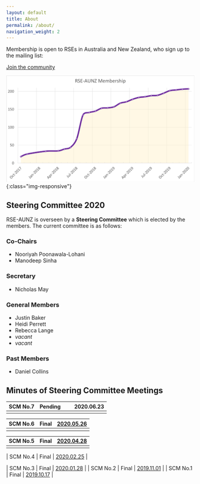 ```yaml
---
layout: default
title: About
permalink: /about/
navigation_weight: 2
---
```


Membership is open to RSEs in Australia and New Zealand, who sign up to the mailing list:

<a class="rse rse-join" href="{{ site.sign_up }}">Join the community</a>

![rse-workshop](/assets/RSE-Members-2020-01-31.png){:class="img-responsive"}

## Steering Committee 2020

RSE-AUNZ is overseen by a __Steering Committee__ which is elected by the members.
The current committee is as follows:

### Co-Chairs
- Nooriyah Poonawala-Lohani
- Manodeep Sinha


### Secretary
- Nicholas May


### General Members
- Justin Baker
- Heidi Perrett
- Rebecca Lange
- *vacant*
- *vacant*

### Past Members

- Daniel Collins 


## Minutes of Steering Committee Meetings

| SCM No.7 | Pending | &nbsp; &nbsp;  &nbsp; **2020.06.23** |
| -------- | ------- | ------------------------------------ |
|          |         |                                      |

| SCM No.6 | Final | <a class="rse" href="/2020/05/26/Minutes-of-SCM-06">2020.05.26</a> |
| -------- | ----- | ------------------------------------------------------------ |
|          |       |                                                              |

| SCM No.5 | Final | <a class="rse" href="/2020/04/28/Minutes-of-SCM-05">2020.04.28</a> |
| -------- | ----- | ------------------------------------------------------------ |
|          |       |                                                              |

| SCM No.4 | Final | <a class="rse" href="/2020/02/25/Minutes-of-SCM-04">2020.02.25</a> |

| SCM No.3 | Final | <a class="rse" href="/2020/01/28/Minutes-of-SCM-03">2020.01.28</a> |
| SCM No.2 | Final | <a class="rse" href="/2019/11/01/Minutes-of-SCM-02">2019.11.01</a> |
| SCM No.1 | Final | <a class="rse" href="/2019/10/17/Minutes-of-SCM-01">2019.10.17</a> |